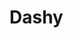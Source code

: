 <!-- generated by markdown-notes-tree -->

# Dashy

<!-- optional markdown-notes-tree directory description starts here -->

<!-- optional markdown-notes-tree directory description ends here -->
